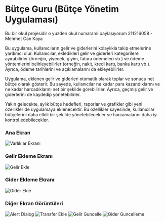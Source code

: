 # Bütçe Guru (Bütçe Yönetim Uygulaması)

Bu bir okul projesidir o yuzden okul numarami paylaşıyorum
211216058 - Mehmet Can Kaya

Bu uygulama, kullanıcıların gelir ve giderlerini kolaylıkla takip etmelerine yardımcı olur. Kullanıcılar, ekledikleri gelir ve giderleri kategorilere ayırabilirler (örneğin, yiyecek, giyim, fatura ödemeleri vb.) ve ödeme yöntemlerini belirleyebilirler (örneğin, nakit, kredi kartı, banka kartı vb.). Ayrıca, ödeme tarihlerini ve açıklamalarını da ekleyebilirler.

Uygulama, eklenen gelir ve giderleri otomatik olarak toplar ve sonucu net bütçe olarak gösterir. Bu sayede, kullanıcılar ne kadar para kazandıklarını ve ne kadar harcadıklarını net bir şekilde görebilirler. Ayrıca, geçmiş gelir ve giderlerini de kaydedip yönetebilirler.

Yakın gelecekte, aylık bütçe hedefleri, raporlar ve grafikler gibi yeni özellikler de uygulamaya eklenecektir. Bu özellikler sayesinde, kullanıcılar bütçelerini daha etkili bir şekilde yönetebilecekler ve harcamalarını daha iyi kontrol edebilecekler.

### Ana Ekran 
![Varlıklar Ekranı](https://user-images.githubusercontent.com/92443831/230736930-b4c187a5-b194-4a5a-9379-7c6d6862bcad.png)

### Gelir Ekleme Ekranı
![Gelir Ekle](https://user-images.githubusercontent.com/92443831/230736934-d589e104-4de2-4a53-b053-a15e063004e7.png)

### Gider Ekleme Ekranı
![Gider Ekle](https://user-images.githubusercontent.com/92443831/230736936-aacc8269-a6f0-4676-bdc4-0d8632ef3abd.png)

### Diğer Ekran Görüntüleri
![Alert Dialog](https://user-images.githubusercontent.com/92443831/230736938-7eea0625-1e1d-4a11-b1a1-f4fcbdeeb715.png)
![Transfer Ekle](https://user-images.githubusercontent.com/92443831/230736941-67ca691f-a370-4a81-9820-3491d791bdc8.png)
![Gelir Guncelle](https://user-images.githubusercontent.com/92443831/230736943-59a7d300-e40a-4f78-81ca-c03ad23652fe.png)
![Gider Guncelleme](https://user-images.githubusercontent.com/92443831/230736945-2913962c-2c1e-428a-871c-0b1db84f0a82.png)


